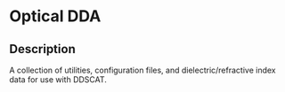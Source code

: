 # Optical DDA

## Description
A collection of utilities, configuration files, and dielectric/refractive index data for use with DDSCAT.
